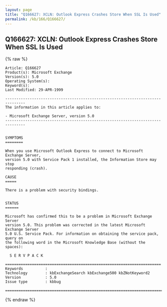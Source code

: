 ```yaml
---
layout: page
title: "Q166627: XCLN: Outlook Express Crashes Store When SSL Is Used"
permalink: /kb/166/Q166627/
---
```


## Q166627: XCLN: Outlook Express Crashes Store When SSL Is Used

{% raw %}

	Article: Q166627
	Product(s): Microsoft Exchange
	Version(s): 5.0
	Operating System(s): 
	Keyword(s): 
	Last Modified: 29-APR-1999
	
	-------------------------------------------------------------------------------
	The information in this article applies to:
	
	- Microsoft Exchange Server, version 5.0 
	-------------------------------------------------------------------------------
	
	
	SYMPTOMS
	========
	
	When you use Microsoft Outlook Express to connect to Microsoft Exchange Server,
	version 5.0 with Service Pack 1 installed, the Information Store may stop
	responding (crash).
	
	CAUSE
	=====
	
	There is a problem with security bindings.
	
	
	STATUS
	======
	
	Microsoft has confirmed this to be a problem in Microsoft Exchange Server
	version 5.0. This problem was corrected in the latest Microsoft Exchange Server
	5.0 U.S. Service Pack. For information on obtaining the service pack, query on
	the following word in the Microsoft Knowledge Base (without the spaces):
	
	  S E R V P A C K
	
	======================================================================
	Keywords          :  
	Technology        : kbExchangeSearch kbExchange500 kbZNotKeyword2
	Version           : 5.0
	Issue type        : kbbug
	
	=============================================================================
	

{% endraw %}
